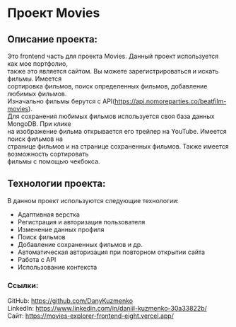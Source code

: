 # **Проект Movies**

## **Описание проекта:**
Это frontend часть для проекта Movies. Данный проект используется как мое портфолио,  
также это является сайтом. Вы можете зарегистрироваться и искать фильмы. Имеется  
сортировка фильмов, поиск определенных фильмов, добавление любимых фильмов.  
Изначально фильмы берутся с API(https://api.nomoreparties.co/beatfilm-movies).  
Для сохранения любимых фильмов используется своя база данных MongoDB. При клике   
на изображение фильма открывается его трейлер на YouTube. Имеется поиск фильмов на  
странице фильмов и на странице сохраненных фильмов. Также имеется возможность сортировать  
фильмы с помощью чекбокса.

## **Технологии проекта:**
В данном проект используются следующие технологии:
* Адаптивная верстка
* Регистрация и авторизация пользователя
* Изменение данных профиля
* Поиск фильмов
* Добавление сохраненных фильмов и др.
* Автоматическая авторизация при повторном открытии сайта
* Работа с API
* Использование контекста

### **Ссылки:**
GitHub: https://github.com/DanyKuzmenko  
LinkedIn: https://www.linkedin.com/in/daniil-kuzmenko-30a33822b/  
Сайт: https://movies-explorer-frontend-eight.vercel.app/
